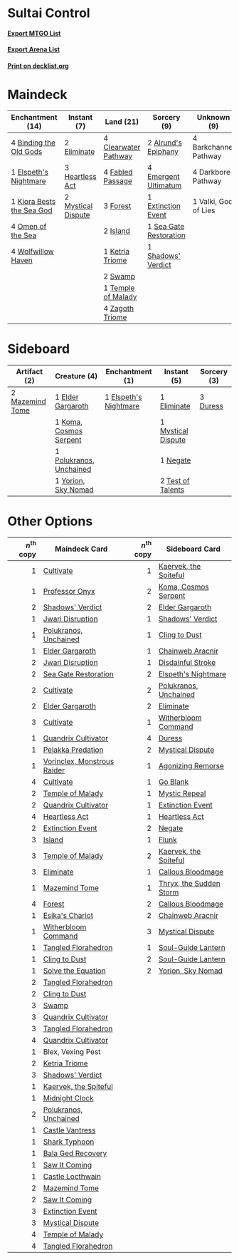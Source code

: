 # Sultai Control

#### [Export MTGO List](../collection/Sultai%20Control/Sultai%20Control.txt)
#### [Export Arena List](../collection/Sultai%20Control/Sultai%20Control_arena.txt)
#### [Print on decklist.org](http://decklist.org/?deckmain=2%09Alrund's%20Epiphany%0A4%09Barkchannel%20Pathway%0A4%09Binding%20the%20Old%20Gods%0A4%09Clearwater%20Pathway%0A4%09Darkbore%20Pathway%0A2%09Eliminate%0A1%09Elspeth's%20Nightmare%0A4%09Emergent%20Ultimatum%0A1%09Extinction%20Event%0A4%09Fabled%20Passage%0A3%09Forest%0A3%09Heartless%20Act%0A2%09Island%0A1%09Ketria%20Triome%0A1%09Kiora%20Bests%20the%20Sea%20God%0A2%09Mystical%20Dispute%0A4%09Omen%20of%20the%20Sea%0A1%09Sea%20Gate%20Restoration%0A1%09Shadows'%20Verdict%0A2%09Swamp%0A1%09Temple%20of%20Malady%0A1%09Valki,%20God%20of%20Lies%0A4%09Wolfwillow%20Haven%0A4%09Zagoth%20Triome&deckside=3%09Duress%0A1%09Elder%20Gargaroth%0A1%09Eliminate%0A1%09Elspeth's%20Nightmare%0A1%09Koma,%20Cosmos%20Serpent%0A2%09Mazemind%20Tome%0A1%09Mystical%20Dispute%0A1%09Negate%0A1%09Polukranos,%20Unchained%0A2%09Test%20of%20Talents%0A1%09Yorion,%20Sky%20Nomad)
# Maindeck

|                                          Enchantment (14)                                          |                                         Instant (7)                                         |                                           Land (21)                                           |                                           Sorcery (9)                                           |     Unknown (9)     |
|----------------------------------------------------------------------------------------------------|---------------------------------------------------------------------------------------------|-----------------------------------------------------------------------------------------------|-------------------------------------------------------------------------------------------------|---------------------|
|4 [Binding the Old Gods](http://gatherer.wizards.com/Pages/Card/Details.aspx?multiverseid=503822)   |2 [Eliminate](http://gatherer.wizards.com/Pages/Card/Details.aspx?multiverseid=485420)       |4 [Clearwater Pathway](http://gatherer.wizards.com/Pages/Card/Details.aspx?multiverseid=491913)|2 [Alrund's Epiphany](http://gatherer.wizards.com/Pages/Card/Details.aspx?multiverseid=503648)   |4 Barkchannel Pathway|
|1 [Elspeth's Nightmare](http://gatherer.wizards.com/Pages/Card/Details.aspx?multiverseid=476342)    |3 [Heartless Act](http://gatherer.wizards.com/Pages/Card/Details.aspx?multiverseid=479611)   |4 [Fabled Passage](http://gatherer.wizards.com/Pages/Card/Details.aspx?multiverseid=473206)    |4 [Emergent Ultimatum](http://gatherer.wizards.com/Pages/Card/Details.aspx?multiverseid=479705)  |4 Darkbore Pathway   |
|1 [Kiora Bests the Sea God](http://gatherer.wizards.com/Pages/Card/Details.aspx?multiverseid=476303)|2 [Mystical Dispute](http://gatherer.wizards.com/Pages/Card/Details.aspx?multiverseid=473020)|3 [Forest](http://gatherer.wizards.com/Pages/Card/Details.aspx?multiverseid=439860)            |1 [Extinction Event](http://gatherer.wizards.com/Pages/Card/Details.aspx?multiverseid=479608)    |1 Valki, God of Lies |
|4 [Omen of the Sea](http://gatherer.wizards.com/Pages/Card/Details.aspx?multiverseid=476309)        |                                                                                             |2 [Island](http://gatherer.wizards.com/Pages/Card/Details.aspx?multiverseid=439857)            |1 [Sea Gate Restoration](http://gatherer.wizards.com/Pages/Card/Details.aspx?multiverseid=491706)|                     |
|4 [Wolfwillow Haven](http://gatherer.wizards.com/Pages/Card/Details.aspx?multiverseid=476456)       |                                                                                             |1 [Ketria Triome](http://gatherer.wizards.com/Pages/Card/Details.aspx?multiverseid=479770)     |1 [Shadows' Verdict](http://gatherer.wizards.com/Pages/Card/Details.aspx?multiverseid=491762)    |                     |
|                                                                                                    |                                                                                             |2 [Swamp](http://gatherer.wizards.com/Pages/Card/Details.aspx?multiverseid=439858)             |                                                                                                 |                     |
|                                                                                                    |                                                                                             |1 [Temple of Malady](http://gatherer.wizards.com/Pages/Card/Details.aspx?multiverseid=380515)  |                                                                                                 |                     |
|                                                                                                    |                                                                                             |4 [Zagoth Triome](http://gatherer.wizards.com/Pages/Card/Details.aspx?multiverseid=479779)     |                                                                                                 |                     |


# Sideboard

|                                       Artifact (2)                                       |                                           Creature (4)                                           |                                        Enchantment (1)                                         |                                         Instant (5)                                         |                                   Sorcery (3)                                    |
|------------------------------------------------------------------------------------------|--------------------------------------------------------------------------------------------------|------------------------------------------------------------------------------------------------|---------------------------------------------------------------------------------------------|----------------------------------------------------------------------------------|
|2 [Mazemind Tome](http://gatherer.wizards.com/Pages/Card/Details.aspx?multiverseid=485555)|1 [Elder Gargaroth](http://gatherer.wizards.com/Pages/Card/Details.aspx?multiverseid=485502)      |1 [Elspeth's Nightmare](http://gatherer.wizards.com/Pages/Card/Details.aspx?multiverseid=476342)|1 [Eliminate](http://gatherer.wizards.com/Pages/Card/Details.aspx?multiverseid=485420)       |3 [Duress](http://gatherer.wizards.com/Pages/Card/Details.aspx?multiverseid=14557)|
|                                                                                          |1 [Koma, Cosmos Serpent](http://gatherer.wizards.com/Pages/Card/Details.aspx?multiverseid=503837) |                                                                                                |1 [Mystical Dispute](http://gatherer.wizards.com/Pages/Card/Details.aspx?multiverseid=473020)|                                                                                  |
|                                                                                          |1 [Polukranos, Unchained](http://gatherer.wizards.com/Pages/Card/Details.aspx?multiverseid=476475)|                                                                                                |1 [Negate](http://gatherer.wizards.com/Pages/Card/Details.aspx?multiverseid=423707)          |                                                                                  |
|                                                                                          |1 [Yorion, Sky Nomad](http://gatherer.wizards.com/Pages/Card/Details.aspx?multiverseid=479752)    |                                                                                                |2 [Test of Talents](http://gatherer.wizards.com/Pages/Card/Details.aspx?multiverseid=513536) |                                                                                  |


# Other Options

|*n*<sup>th</sup> copy|                                            Maindeck Card                                             |*n*<sup>th</sup> copy|                                          Sideboard Card                                          |
|--------------------:|------------------------------------------------------------------------------------------------------|--------------------:|--------------------------------------------------------------------------------------------------|
|                    1|[Cultivate](http://gatherer.wizards.com/Pages/Card/Details.aspx?multiverseid=442154)                  |                    1|[Kaervek, the Spiteful](http://gatherer.wizards.com/Pages/Card/Details.aspx?multiverseid=485429)  |
|                    1|[Professor Onyx](http://gatherer.wizards.com/Pages/Card/Details.aspx?multiverseid=513560)             |                    2|[Koma, Cosmos Serpent](http://gatherer.wizards.com/Pages/Card/Details.aspx?multiverseid=503837)   |
|                    2|[Shadows' Verdict](http://gatherer.wizards.com/Pages/Card/Details.aspx?multiverseid=491762)           |                    2|[Elder Gargaroth](http://gatherer.wizards.com/Pages/Card/Details.aspx?multiverseid=485502)        |
|                    1|[Jwari Disruption](http://gatherer.wizards.com/Pages/Card/Details.aspx?multiverseid=491693)           |                    1|[Shadows' Verdict](http://gatherer.wizards.com/Pages/Card/Details.aspx?multiverseid=491762)       |
|                    1|[Polukranos, Unchained](http://gatherer.wizards.com/Pages/Card/Details.aspx?multiverseid=476475)      |                    1|[Cling to Dust](http://gatherer.wizards.com/Pages/Card/Details.aspx?multiverseid=476338)          |
|                    1|[Elder Gargaroth](http://gatherer.wizards.com/Pages/Card/Details.aspx?multiverseid=485502)            |                    1|[Chainweb Aracnir](http://gatherer.wizards.com/Pages/Card/Details.aspx?multiverseid=476418)       |
|                    2|[Jwari Disruption](http://gatherer.wizards.com/Pages/Card/Details.aspx?multiverseid=491693)           |                    1|[Disdainful Stroke](http://gatherer.wizards.com/Pages/Card/Details.aspx?multiverseid=420705)      |
|                    2|[Sea Gate Restoration](http://gatherer.wizards.com/Pages/Card/Details.aspx?multiverseid=491706)       |                    2|[Elspeth's Nightmare](http://gatherer.wizards.com/Pages/Card/Details.aspx?multiverseid=476342)    |
|                    2|[Cultivate](http://gatherer.wizards.com/Pages/Card/Details.aspx?multiverseid=442154)                  |                    2|[Polukranos, Unchained](http://gatherer.wizards.com/Pages/Card/Details.aspx?multiverseid=476475)  |
|                    2|[Elder Gargaroth](http://gatherer.wizards.com/Pages/Card/Details.aspx?multiverseid=485502)            |                    2|[Eliminate](http://gatherer.wizards.com/Pages/Card/Details.aspx?multiverseid=485420)              |
|                    3|[Cultivate](http://gatherer.wizards.com/Pages/Card/Details.aspx?multiverseid=442154)                  |                    1|[Witherbloom Command](http://gatherer.wizards.com/Pages/Card/Details.aspx?multiverseid=513740)    |
|                    1|[Quandrix Cultivator](http://gatherer.wizards.com/Pages/Card/Details.aspx?multiverseid=513710)        |                    4|[Duress](http://gatherer.wizards.com/Pages/Card/Details.aspx?multiverseid=14557)                  |
|                    1|[Pelakka Predation](http://gatherer.wizards.com/Pages/Card/Details.aspx?multiverseid=491757)          |                    2|[Mystical Dispute](http://gatherer.wizards.com/Pages/Card/Details.aspx?multiverseid=473020)       |
|                    1|[Vorinclex, Monstrous Raider](http://gatherer.wizards.com/Pages/Card/Details.aspx?multiverseid=503815)|                    1|[Agonizing Remorse](http://gatherer.wizards.com/Pages/Card/Details.aspx?multiverseid=476334)      |
|                    4|[Cultivate](http://gatherer.wizards.com/Pages/Card/Details.aspx?multiverseid=442154)                  |                    1|[Go Blank](http://gatherer.wizards.com/Pages/Card/Details.aspx?multiverseid=513549)               |
|                    2|[Temple of Malady](http://gatherer.wizards.com/Pages/Card/Details.aspx?multiverseid=380515)           |                    1|[Mystic Repeal](http://gatherer.wizards.com/Pages/Card/Details.aspx?multiverseid=476431)          |
|                    2|[Quandrix Cultivator](http://gatherer.wizards.com/Pages/Card/Details.aspx?multiverseid=513710)        |                    1|[Extinction Event](http://gatherer.wizards.com/Pages/Card/Details.aspx?multiverseid=479608)       |
|                    4|[Heartless Act](http://gatherer.wizards.com/Pages/Card/Details.aspx?multiverseid=479611)              |                    1|[Heartless Act](http://gatherer.wizards.com/Pages/Card/Details.aspx?multiverseid=479611)          |
|                    2|[Extinction Event](http://gatherer.wizards.com/Pages/Card/Details.aspx?multiverseid=479608)           |                    2|[Negate](http://gatherer.wizards.com/Pages/Card/Details.aspx?multiverseid=423707)                 |
|                    3|[Island](http://gatherer.wizards.com/Pages/Card/Details.aspx?multiverseid=439857)                     |                    1|[Flunk](http://gatherer.wizards.com/Pages/Card/Details.aspx?multiverseid=513548)                  |
|                    3|[Temple of Malady](http://gatherer.wizards.com/Pages/Card/Details.aspx?multiverseid=380515)           |                    2|[Kaervek, the Spiteful](http://gatherer.wizards.com/Pages/Card/Details.aspx?multiverseid=485429)  |
|                    3|[Eliminate](http://gatherer.wizards.com/Pages/Card/Details.aspx?multiverseid=485420)                  |                    1|[Callous Bloodmage](http://gatherer.wizards.com/Pages/Card/Details.aspx?multiverseid=513543)      |
|                    1|[Mazemind Tome](http://gatherer.wizards.com/Pages/Card/Details.aspx?multiverseid=485555)              |                    1|[Thryx, the Sudden Storm](http://gatherer.wizards.com/Pages/Card/Details.aspx?multiverseid=476327)|
|                    4|[Forest](http://gatherer.wizards.com/Pages/Card/Details.aspx?multiverseid=439860)                     |                    2|[Callous Bloodmage](http://gatherer.wizards.com/Pages/Card/Details.aspx?multiverseid=513543)      |
|                    1|[Esika's Chariot](http://gatherer.wizards.com/Pages/Card/Details.aspx?multiverseid=503783)            |                    2|[Chainweb Aracnir](http://gatherer.wizards.com/Pages/Card/Details.aspx?multiverseid=476418)       |
|                    1|[Witherbloom Command](http://gatherer.wizards.com/Pages/Card/Details.aspx?multiverseid=513740)        |                    3|[Mystical Dispute](http://gatherer.wizards.com/Pages/Card/Details.aspx?multiverseid=473020)       |
|                    1|[Tangled Florahedron](http://gatherer.wizards.com/Pages/Card/Details.aspx?multiverseid=491859)        |                    1|[Soul-Guide Lantern](http://gatherer.wizards.com/Pages/Card/Details.aspx?multiverseid=476488)     |
|                    1|[Cling to Dust](http://gatherer.wizards.com/Pages/Card/Details.aspx?multiverseid=476338)              |                    2|[Soul-Guide Lantern](http://gatherer.wizards.com/Pages/Card/Details.aspx?multiverseid=476488)     |
|                    1|[Solve the Equation](http://gatherer.wizards.com/Pages/Card/Details.aspx?multiverseid=513531)         |                    2|[Yorion, Sky Nomad](http://gatherer.wizards.com/Pages/Card/Details.aspx?multiverseid=479752)      |
|                    2|[Tangled Florahedron](http://gatherer.wizards.com/Pages/Card/Details.aspx?multiverseid=491859)        |                     |                                                                                                  |
|                    2|[Cling to Dust](http://gatherer.wizards.com/Pages/Card/Details.aspx?multiverseid=476338)              |                     |                                                                                                  |
|                    3|[Swamp](http://gatherer.wizards.com/Pages/Card/Details.aspx?multiverseid=439858)                      |                     |                                                                                                  |
|                    3|[Quandrix Cultivator](http://gatherer.wizards.com/Pages/Card/Details.aspx?multiverseid=513710)        |                     |                                                                                                  |
|                    3|[Tangled Florahedron](http://gatherer.wizards.com/Pages/Card/Details.aspx?multiverseid=491859)        |                     |                                                                                                  |
|                    4|[Quandrix Cultivator](http://gatherer.wizards.com/Pages/Card/Details.aspx?multiverseid=513710)        |                     |                                                                                                  |
|                    1|Blex, Vexing Pest                                                                                     |                     |                                                                                                  |
|                    2|[Ketria Triome](http://gatherer.wizards.com/Pages/Card/Details.aspx?multiverseid=479770)              |                     |                                                                                                  |
|                    3|[Shadows' Verdict](http://gatherer.wizards.com/Pages/Card/Details.aspx?multiverseid=491762)           |                     |                                                                                                  |
|                    1|[Kaervek, the Spiteful](http://gatherer.wizards.com/Pages/Card/Details.aspx?multiverseid=485429)      |                     |                                                                                                  |
|                    1|[Midnight Clock](http://gatherer.wizards.com/Pages/Card/Details.aspx?multiverseid=473016)             |                     |                                                                                                  |
|                    2|[Polukranos, Unchained](http://gatherer.wizards.com/Pages/Card/Details.aspx?multiverseid=476475)      |                     |                                                                                                  |
|                    1|[Castle Vantress](http://gatherer.wizards.com/Pages/Card/Details.aspx?multiverseid=473204)            |                     |                                                                                                  |
|                    1|[Shark Typhoon](http://gatherer.wizards.com/Pages/Card/Details.aspx?multiverseid=479587)              |                     |                                                                                                  |
|                    1|[Bala Ged Recovery](http://gatherer.wizards.com/Pages/Card/Details.aspx?multiverseid=491825)          |                     |                                                                                                  |
|                    1|[Saw It Coming](http://gatherer.wizards.com/Pages/Card/Details.aspx?multiverseid=503684)              |                     |                                                                                                  |
|                    1|[Castle Locthwain](http://gatherer.wizards.com/Pages/Card/Details.aspx?multiverseid=473203)           |                     |                                                                                                  |
|                    2|[Mazemind Tome](http://gatherer.wizards.com/Pages/Card/Details.aspx?multiverseid=485555)              |                     |                                                                                                  |
|                    2|[Saw It Coming](http://gatherer.wizards.com/Pages/Card/Details.aspx?multiverseid=503684)              |                     |                                                                                                  |
|                    3|[Extinction Event](http://gatherer.wizards.com/Pages/Card/Details.aspx?multiverseid=479608)           |                     |                                                                                                  |
|                    3|[Mystical Dispute](http://gatherer.wizards.com/Pages/Card/Details.aspx?multiverseid=473020)           |                     |                                                                                                  |
|                    4|[Temple of Malady](http://gatherer.wizards.com/Pages/Card/Details.aspx?multiverseid=380515)           |                     |                                                                                                  |
|                    4|[Tangled Florahedron](http://gatherer.wizards.com/Pages/Card/Details.aspx?multiverseid=491859)        |                     |                                                                                                  |

